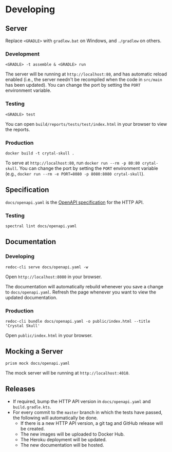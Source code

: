 # Developing

## Server

Replace `<GRADLE>` with `gradlew.bat` on Windows, and `./gradlew` on others.

### Development

`<GRADLE> -t assemble & <GRADLE> run`

The server will be running at `http://localhost:80`, and has automatic reload enabled (i.e., the server needn't be recompiled when the code in `src/main` has been updated). You can change the port by setting the `PORT` environment variable.

### Testing

`<GRADLE> test`

You can open `build/reports/tests/test/index.html` in your browser to view the reports.

### Production

`docker build -t crytal-skull .`

To serve at `http://localhost:80`, run `docker run --rm -p 80:80 crytal-skull`. You can change the port by setting the `PORT` environment variable (e.g., `docker run --rm -e PORT=8080 -p 8080:8080 crytal-skull`).

## Specification

`docs/openapi.yaml` is the [OpenAPI specification](https://swagger.io/specification/) for the HTTP API.

### Testing

`spectral lint docs/openapi.yaml`

## Documentation

### Developing

`redoc-cli serve docs/openapi.yaml -w`

Open `http://localhost:8080` in your browser. 

The documentation will automatically rebuild whenever you save a change to `docs/openapi.yaml`. Refresh the page whenever you want to view the updated documentation.

### Production

`redoc-cli bundle docs/openapi.yaml -o public/index.html --title 'Crystal Skull'`

Open `public/index.html` in your browser.

## Mocking a Server

`prism mock docs/openapi.yaml`

The mock server will be running at `http://localhost:4010`.

## Releases

- If required, bump the HTTP API version in `docs/openapi.yaml` and `build.gradle.kts`.
- For every commit to the `master` branch in which the tests have passed, the following will automatically be done.
    - If there is a new HTTP API version, a git tag and GitHub release will be created.
    - The new images will be uploaded to Docker Hub.
    - The Heroku deployment will be updated.
    - The new documentation will be hosted.